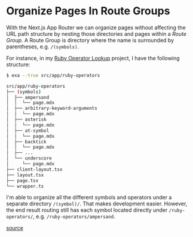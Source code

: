# Organize Pages In Route Groups

With the Next.js App Router we can organize pages without affecting the URL
path structure by nesting those directories and pages within a _Route Group_. A
Route Group is directory where the name is surrounded by parentheses, e.g.
`/(symbols)`.

For instance, in my [Ruby Operator
Lookup](https://www.visualmode.dev/ruby-operators) project, I have the
following structure:

```bash
$ exa --true src/app/ruby-operators

src/app/ruby-operators
├── (symbols)
│  ├── ampersand
│  │  └── page.mdx
│  ├── arbitrary-keyword-arguments
│  │  └── page.mdx
│  ├── asterisk
│  │  └── page.mdx
│  ├── at-symbol
│  │  └── page.mdx
│  ├── backtick
│  │  └── page.mdx
│  ├── ...
│  └── underscore
│     └── page.mdx
├── client-layout.tsx
├── layout.tsx
├── page.tsx
└── wrapper.ts
```

I'm able to organize all the different symbols and operators under a separate
directory `/(symbol)/`. That makes development easier. However, the end result
routing still has each symbol located directly under `/ruby-operators/`, e.g.
`/ruby-operators/ampersand`.

[source](https://nextjs.org/docs/app/getting-started/project-structure#route-groups)
